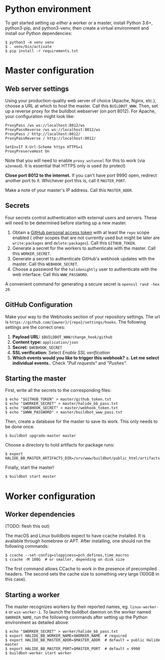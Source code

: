 # Python environment

To get started setting up _either_ a worker or a master, install Python 3.6+, python3-pip, and python3-venv, then create
a virtual environment and install our Python dependencies:

```console
$ python3 -m venv venv
$ . venv/bin/activate
$ pip install -r requirements.txt
```

# Master configuration

## Web server settings

Using your production-quality web server of choice (Apache, Nginx, etc.), choose a URL at which to host the master. Call
this `BUILDBOT_WWW`. Then, set up a reverse proxy for the buildbot webserver (on port 8012). For Apache, your
configuration might look like:

```
ProxyPass /ws ws://localhost:8012/ws
ProxyPassReverse /ws ws://localhost:8012/ws
ProxyPass / http://localhost:8012/
ProxyPassReverse / http://localhost:8012/

SetEnvIf X-Url-Scheme https HTTPS=1
ProxyPreserveHost On
```

Note that you will need to enable `proxy_wstunnel` for this to work (via `a2enmod`). It is essential that HTTPS only is
used (to protect)

**Close port 8012 to the internet.** If you can't have port 9990 open, redirect another port to it. Whichever port this
is, call it `MASTER_PORT`.

Make a note of your master's IP address. Call this `MASTER_ADDR`.

## Secrets

Four secrets control authentication with external users and servers. These will need to be determined before starting up
a new master.

1. Obtain a [GitHub personal access token](https://github.com/settings/tokens) with at least the `repo` scope enabled (
   other scopes that are not currently used but might be later are `write:packages` and `delete:packages`). Call
   this `GITHUB_TOKEN`.
2. Generate a secret for the workers to authenticate with the master. Call this `WORKER_SECRET`.
3. Generate a secret to authenticate GitHub's webhook updates with the master. Call this `WEBHOOK_SECRET`.
4. Choose a password for the `halidenightly` user to authenticate with the web interface. Call this `WWW_PASSWORD`.

A convenient command for generating a secure secret is `openssl rand -hex 20`.

## GitHub Configuration

Make your way to the Webhooks section of your repository settings. The url
is `https://github.com/{owner}/{repo}/settings/hooks`. The following settings are the correct ones:

1. **Payload URL:** `$BUILDBOT_WWW/change_hook/github`
2. **Content type:** `application/json`
3. **Secret:** `$WEBHOOK_SECRET`
4. **SSL verification:** Select _Enable SSL verification_
5. **Which events would you like to trigger this webhook?**
   a. **Let me select individual events.**. Check _"Pull requests"_ and _"Pushes"_.

## Starting the master

First, write all the secrets to the corresponding files:

```console
$ echo "$GITHUB_TOKEN" > master/github_token.txt
$ echo "$WORKER_SECRET" > master/halide_bb_pass.txt
$ echo "$WEBHOOK_SECRET" > master/webhook_token.txt
$ echo "$WWW_PASSWORD" > master/buildbot_www_pass.txt
```

Then, create a database for the master to save its work. This only needs to be done once.

```console
$ buildbot upgrade-master master
```

Choose a directory to hold artifacts for package runs:

```console
$ export HALIDE_BB_MASTER_ARTIFACTS_DIR=/srv/www/buildbot/public_html/artifacts
```

Finally, start the master!

```console
$ buildbot start master
```

# Worker configuration

## Worker dependencies

(TODO: flesh this out)

The macOS and Linux buildbots expect to have ccache installed. It is available through homebrew or APT. After
installing, one should run the following commands:

```console
$ ccache --set-config=sloppiness=pch_defines,time_macros
$ ccache -M 100G  # or smaller, depending on disk size
```

The first command allows CCache to work in the presence of precompiled headers. The second sets the cache size to
something very large (100GB in this case).

## Starting a worker

The master recognizes workers by their reported names, eg. `linux-worker-4` or `win-worker-1`. To launch the buildbot
daemon on the worker named `$WORKER_NAME`, run the following commands after setting up the Python environment as
detailed above:

```console
$ echo "$WORKER_SECRET" > worker/halide_bb_pass.txt
$ export HALIDE_BB_WORKER_NAME=$WORKER_NAME  # required
$ export HALIDE_BB_MASTER_ADDR=$MASTER_ADDR  # default = public Halide master
$ export HALIDE_BB_MASTER_PORT=$MASTER_PORT  # default = 9990
$ buildbot-worker start worker
```
